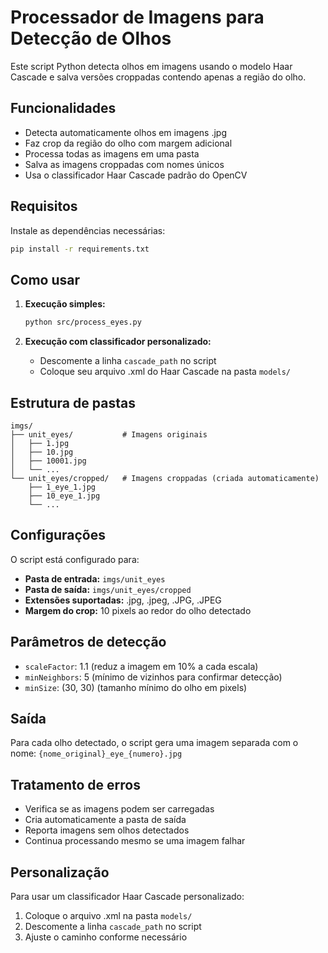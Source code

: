 # Processador de Imagens para Detecção de Olhos

Este script Python detecta olhos em imagens usando o modelo Haar Cascade e salva versões croppadas contendo apenas a região do olho.

## Funcionalidades

- Detecta automaticamente olhos em imagens .jpg
- Faz crop da região do olho com margem adicional
- Processa todas as imagens em uma pasta
- Salva as imagens croppadas com nomes únicos
- Usa o classificador Haar Cascade padrão do OpenCV

## Requisitos

Instale as dependências necessárias:

```bash
pip install -r requirements.txt
```

## Como usar

1. **Execução simples:**

   ```bash
   python src/process_eyes.py
   ```

2. **Execução com classificador personalizado:**
   - Descomente a linha `cascade_path` no script
   - Coloque seu arquivo .xml do Haar Cascade na pasta `models/`

## Estrutura de pastas

```
imgs/
├── unit_eyes/           # Imagens originais
│   ├── 1.jpg
│   ├── 10.jpg
│   ├── 10001.jpg
│   └── ...
└── unit_eyes/cropped/   # Imagens croppadas (criada automaticamente)
    ├── 1_eye_1.jpg
    ├── 10_eye_1.jpg
    └── ...
```

## Configurações

O script está configurado para:

- **Pasta de entrada:** `imgs/unit_eyes`
- **Pasta de saída:** `imgs/unit_eyes/cropped`
- **Extensões suportadas:** .jpg, .jpeg, .JPG, .JPEG
- **Margem do crop:** 10 pixels ao redor do olho detectado

## Parâmetros de detecção

- `scaleFactor`: 1.1 (reduz a imagem em 10% a cada escala)
- `minNeighbors`: 5 (mínimo de vizinhos para confirmar detecção)
- `minSize`: (30, 30) (tamanho mínimo do olho em pixels)

## Saída

Para cada olho detectado, o script gera uma imagem separada com o nome:
`{nome_original}_eye_{numero}.jpg`

## Tratamento de erros

- Verifica se as imagens podem ser carregadas
- Cria automaticamente a pasta de saída
- Reporta imagens sem olhos detectados
- Continua processando mesmo se uma imagem falhar

## Personalização

Para usar um classificador Haar Cascade personalizado:

1. Coloque o arquivo .xml na pasta `models/`
2. Descomente a linha `cascade_path` no script
3. Ajuste o caminho conforme necessário
